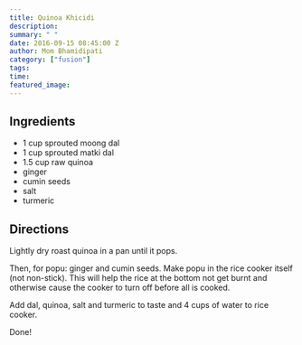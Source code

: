 ```yaml
---
title: Quinoa Khicidi
description: 
summary: " "
date: 2016-09-15 08:45:00 Z
author: Mom Bhamidipati
category: ["fusion"]
tags: 
time: 
featured_image: 
---
```


## Ingredients

*   1 cup sprouted moong dal
*   1 cup sprouted matki dal
*   1.5 cup raw quinoa
*   ginger
*   cumin seeds
*   salt
*   turmeric

## Directions

Lightly dry roast quinoa in a pan until it pops.

Then, for popu: ginger and cumin seeds. Make popu in the rice cooker itself (not non-stick). This will help the rice at the bottom not get burnt and otherwise cause the cooker to turn off before all is cooked.

Add dal, quinoa, salt and turmeric to taste and 4 cups of water to rice cooker.

Done!

